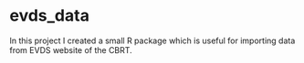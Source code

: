 # evds_data
In this project I created a small R package which is useful for importing data from EVDS website of the CBRT.

